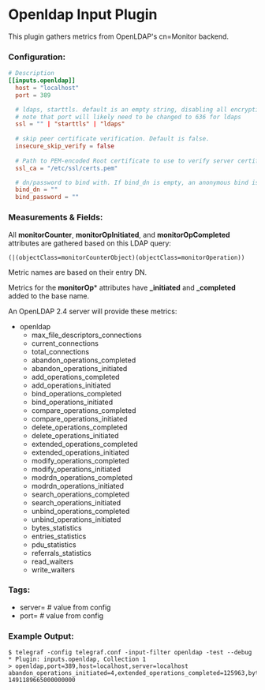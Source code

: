 # Openldap Input Plugin

This plugin gathers metrics from OpenLDAP's cn=Monitor backend.

### Configuration:

```toml
# Description
[[inputs.openldap]]
  host = "localhost"
  port = 389

  # ldaps, starttls. default is an empty string, disabling all encryption.
  # note that port will likely need to be changed to 636 for ldaps
  ssl = "" | "starttls" | "ldaps"
  
  # skip peer certificate verification. Default is false.
  insecure_skip_verify = false
 
  # Path to PEM-encoded Root certificate to use to verify server certificate
  ssl_ca = "/etc/ssl/certs.pem"

  # dn/password to bind with. If bind_dn is empty, an anonymous bind is performed.
  bind_dn = ""
  bind_password = ""
```

### Measurements & Fields:

All **monitorCounter**, **monitorOpInitiated**, and **monitorOpCompleted** attributes are gathered based on this LDAP query:

```(|(objectClass=monitorCounterObject)(objectClass=monitorOperation))```

Metric names are based on their entry DN.

Metrics for the **monitorOp*** attributes have **_initiated** and **_completed** added to the base name.

An OpenLDAP 2.4 server will provide these metrics:

- openldap
	- max_file_descriptors_connections
	- current_connections
	- total_connections
	- abandon_operations_completed
	- abandon_operations_initiated
	- add_operations_completed
	- add_operations_initiated
	- bind_operations_completed
	- bind_operations_initiated
	- compare_operations_completed
	- compare_operations_initiated
	- delete_operations_completed
	- delete_operations_initiated
	- extended_operations_completed
	- extended_operations_initiated
	- modify_operations_completed
	- modify_operations_initiated
	- modrdn_operations_completed
	- modrdn_operations_initiated
	- search_operations_completed
	- search_operations_initiated
	- unbind_operations_completed
	- unbind_operations_initiated
	- bytes_statistics
	- entries_statistics
	- pdu_statistics
	- referrals_statistics
	- read_waiters
	- write_waiters

### Tags:

- server= # value from config
- port= # value from config
    
### Example Output:

```
$ telegraf -config telegraf.conf -input-filter openldap -test --debug
* Plugin: inputs.openldap, Collection 1
> openldap,port=389,host=localhost,server=localhost abandon_operations_initiated=4,extended_operations_completed=125963,bytes_statistics=595939321,pdu_statistics=17028251,modify_operations_initiated=0,delete_operations_completed=0,compare_operations_completed=0,max_file_descriptors_connections=4096,unbind_operations_completed=7981688,extended_operations_initiated=125963,referrals_statistics=0,modify_operations_completed=0,delete_operations_initiated=0,bind_operations_completed=8115329,search_operations_completed=4385841,add_operations_completed=0,abandon_operations_completed=4,write_waiters=0,bind_operations_initiated=8115329,modrdn_operations_initiated=0,compare_operations_initiated=0,entries_statistics=4401128,read_waiters=1,current_connections=3,search_operations_initiated=4385842,modrdn_operations_completed=0,add_operations_initiated=0,total_connections=8147531,unbind_operations_initiated=7981688 1491189665000000000
```

